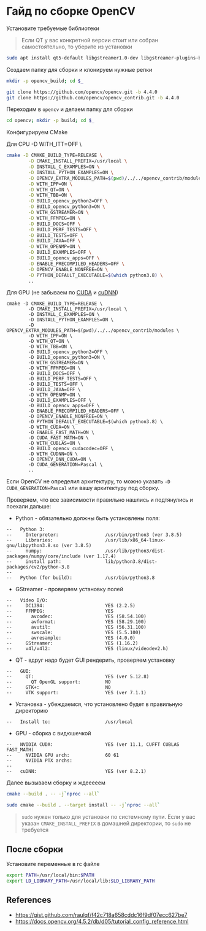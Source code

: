 # Гайд по сборке OpenCV

Установите требуемые библиотеки

> Если QT у вас конкретной версии стоит или собран самостоятельно, то уберите из установки

```bash
sudo apt install qt5-default libgstreamer1.0-dev libgstreamer-plugins-base1.0-dev python3-dev libatlas-base-dev gfortran
```

Создаем папку для сборки и клонируем нужные репки

```bash
mkdir -p opencv_build; cd $_

git clone https://github.com/opencv/opencv.git -b 4.4.0
git clone https://github.com/opencv/opencv_contrib.git -b 4.4.0
```

Переходим в `opencv` и делаем папку для сборки

```bash
cd opencv; mkdir -p build; cd $_
```

Конфигурируем CMake

Для CPU
        -D WITH_ITT=OFF \

```bash
cmake -D CMAKE_BUILD_TYPE=RELEASE \
        -D CMAKE_INSTALL_PREFIX=/usr/local \
        -D INSTALL_C_EXAMPLES=ON \
        -D INSTALL_PYTHON_EXAMPLES=ON \
        -D OPENCV_EXTRA_MODULES_PATH=$(pwd)/../../opencv_contrib/modules \
        -D WITH_IPP=ON \
        -D WITH_QT=ON \
        -D WITH_TBB=ON \
        -D BUILD_opencv_python2=OFF \
        -D BUILD_opencv_python3=ON \
        -D WITH_GSTREAMER=ON \
        -D WITH_FFMPEG=ON \
        -D BUILD_DOCS=OFF \
        -D BUILD_PERF_TESTS=OFF \
        -D BUILD_TESTS=OFF \
        -D BUILD_JAVA=OFF \
        -D WITH_OPENMP=ON \
        -D BUILD_EXAMPLES=OFF \
        -D BUILD_opencv_apps=OFF \
        -D ENABLE_PRECOMPILED_HEADERS=OFF \
        -D OPENCV_ENABLE_NONFREE=ON \
        -D PYTHON_DEFAULT_EXECUTABLE=$(which python3.8) \
        ..
```

Для GPU (не забываем по [CUDA](https://developer.nvidia.com/cuda-downloads?target_os=Linux&target_arch=x86_64&Distribution=Ubuntu&target_version=20.04&target_type=deb_network) и [сuDNN](https://developer.nvidia.com/rdp/cudnn-download))

<!-- > Для CUDA версии выше 11 и сuDNN версии 8 и выше надо будет сделать фикс в OpenCV: https://github.com/opencv/opencv/pull/17499/files (`cmake/FindCUDNN.cmake` и `cmake/OpenCVDetectCUDA.cmake`) -->

```
cmake -D CMAKE_BUILD_TYPE=RELEASE \
        -D CMAKE_INSTALL_PREFIX=/usr/local \
        -D INSTALL_C_EXAMPLES=ON \
        -D INSTALL_PYTHON_EXAMPLES=ON \
        -D OPENCV_EXTRA_MODULES_PATH=$(pwd)/../../opencv_contrib/modules \
        -D WITH_IPP=ON \
        -D WITH_QT=ON \
        -D WITH_TBB=ON \
        -D BUILD_opencv_python2=OFF \
        -D BUILD_opencv_python3=ON \
        -D WITH_GSTREAMER=ON \
        -D WITH_FFMPEG=ON \
        -D BUILD_DOCS=OFF \
        -D BUILD_PERF_TESTS=OFF \
        -D BUILD_TESTS=OFF \
        -D BUILD_JAVA=OFF \
        -D WITH_OPENMP=ON \
        -D BUILD_EXAMPLES=OFF \
        -D BUILD_opencv_apps=OFF \
        -D ENABLE_PRECOMPILED_HEADERS=OFF \
        -D OPENCV_ENABLE_NONFREE=ON \
        -D PYTHON_DEFAULT_EXECUTABLE=$(which python3.8) \
        -D WITH_CUDA=ON \
        -D ENABLE_FAST_MATH=ON \
        -D CUDA_FAST_MATH=ON \
        -D WITH_CUBLAS=ON \
        -D BUILD_opencv_cudacodec=OFF \
        -D WITH_CUDNN=ON \
        -D OPENCV_DNN_CUDA=ON \
        -D CUDA_GENERATION=Pascal \
        ..
```

Если OpenCV не определил архитектуру, то можно указать `-D CUDA_GENERATION=Pascal` или вашу архитектуру под сборку.

Проверяем, что все зависимости правильно нашлись и подтянулись и поехали дальше:

- Python - обязательно должны быть установлены поля:
```
--   Python 3:
--     Interpreter:                 /usr/bin/python3 (ver 3.8.5)
--     Libraries:                   /usr/lib/x86_64-linux-gnu/libpython3.8.so (ver 3.8.5)
--     numpy:                       /usr/lib/python3/dist-packages/numpy/core/include (ver 1.17.4)
--     install path:                lib/python3.8/dist-packages/cv2/python-3.8
-- 
--   Python (for build):            /usr/bin/python3.8
```
- GStreamer - проверяем установку полей
```
--   Video I/O:
--     DC1394:                      YES (2.2.5)
--     FFMPEG:                      YES
--       avcodec:                   YES (58.54.100)
--       avformat:                  YES (58.29.100)
--       avutil:                    YES (56.31.100)
--       swscale:                   YES (5.5.100)
--       avresample:                YES (4.0.0)
--     GStreamer:                   YES (1.16.2)
--     v4l/v4l2:                    YES (linux/videodev2.h)
```
- QT - вдруг надо будет GUI рендерить, проверяем установку
```
--   GUI: 
--     QT:                          YES (ver 5.12.8)
--       QT OpenGL support:         NO
--     GTK+:                        NO
--     VTK support:                 YES (ver 7.1.1)
```
- Установка - убеждаемся, что установлено будет в правильную директорию
```
--   Install to:                    /usr/local
```
- GPU - сборка с видюшечкой
```
--   NVIDIA CUDA:                   YES (ver 11.1, CUFFT CUBLAS FAST_MATH)
--     NVIDIA GPU arch:             60 61
--     NVIDIA PTX archs:
-- 
--   cuDNN:                         YES (ver 8.2.1)
```

Далее вызываем сборку и ждееееем

```bash
cmake --build . -- -j`nproc --all`
```

```bash
sudo cmake --build . --target install -- -j`nproc --all`
```

> `sudo` нужен только для установки по системному пути. Если у вас указан `CMAKE_INSTALL_PREFIX` в домашней директории, то `sudo` не требуется


## После сборки

Установите переменные в rc файле

```bash
export PATH=/usr/local/bin:$PATH
export LD_LIBRARY_PATH=/usr/local/lib:$LD_LIBRARY_PATH
```


## References

- https://gist.github.com/raulqf/f42c718a658cddc16f9df07ecc627be7
- https://docs.opencv.org/4.5.2/db/d05/tutorial_config_reference.html
